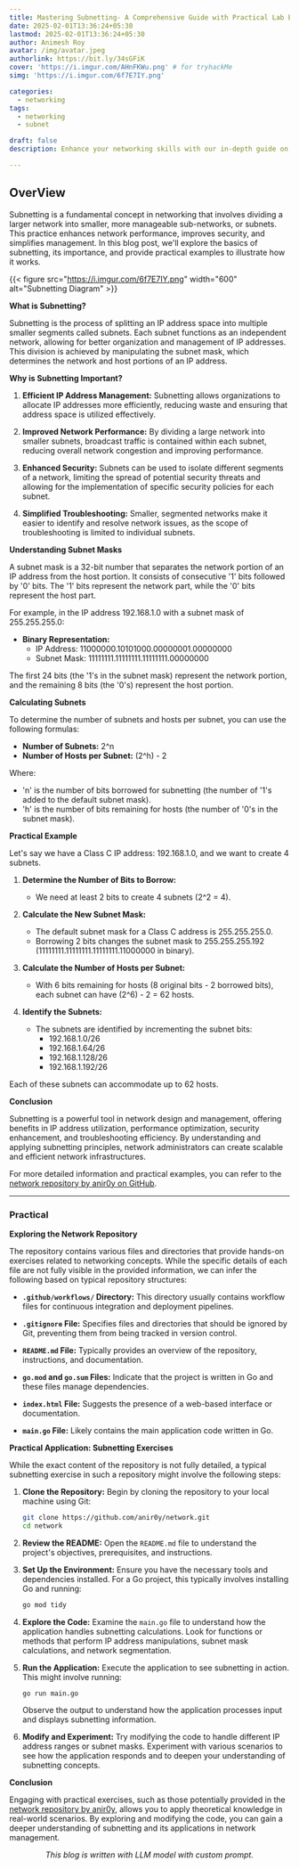 ```yaml
---
title: Mastering Subnetting- A Comprehensive Guide with Practical Lab Exercises
date: 2025-02-01T13:36:24+05:30
lastmod: 2025-02-01T13:36:24+05:30
author: Animesh Roy
avatar: /img/avatar.jpeg
authorlink: https://bit.ly/34sGFiK
cover: 'https://i.imgur.com/AHnFKWu.png' # for tryhackMe
simg: 'https://i.imgur.com/6f7E7IY.png'

categories:
  - networking
tags:
  - networking
  - subnet

draft: false
description: Enhance your networking skills with our in-depth guide on subnetting. Learn the fundamentals, explore practical examples, and apply your knowledge through hands-on lab exercises to achieve subnetting mastery...

---
```


## OverView

Subnetting is a fundamental concept in networking that involves dividing a larger network into smaller, more manageable sub-networks, or subnets. This practice enhances network performance, improves security, and simplifies management. In this blog post, we'll explore the basics of subnetting, its importance, and provide practical examples to illustrate how it works.



{{< figure src="https://i.imgur.com/6f7E7IY.png" width="600" alt="Subnetting Diagram" >}}

**What is Subnetting?**

Subnetting is the process of splitting an IP address space into multiple smaller segments called subnets. Each subnet functions as an independent network, allowing for better organization and management of IP addresses. This division is achieved by manipulating the subnet mask, which determines the network and host portions of an IP address.

**Why is Subnetting Important?**

1. **Efficient IP Address Management:** Subnetting allows organizations to allocate IP addresses more efficiently, reducing waste and ensuring that address space is utilized effectively.

2. **Improved Network Performance:** By dividing a large network into smaller subnets, broadcast traffic is contained within each subnet, reducing overall network congestion and improving performance.

3. **Enhanced Security:** Subnets can be used to isolate different segments of a network, limiting the spread of potential security threats and allowing for the implementation of specific security policies for each subnet.

4. **Simplified Troubleshooting:** Smaller, segmented networks make it easier to identify and resolve network issues, as the scope of troubleshooting is limited to individual subnets.

**Understanding Subnet Masks**

A subnet mask is a 32-bit number that separates the network portion of an IP address from the host portion. It consists of consecutive '1' bits followed by '0' bits. The '1' bits represent the network part, while the '0' bits represent the host part.

For example, in the IP address 192.168.1.0 with a subnet mask of 255.255.255.0:

- **Binary Representation:**
  - IP Address: 11000000.10101000.00000001.00000000
  - Subnet Mask: 11111111.11111111.11111111.00000000

The first 24 bits (the '1's in the subnet mask) represent the network portion, and the remaining 8 bits (the '0's) represent the host portion.

**Calculating Subnets**

To determine the number of subnets and hosts per subnet, you can use the following formulas:

- **Number of Subnets:** 2^n
- **Number of Hosts per Subnet:** (2^h) - 2

Where:
- 'n' is the number of bits borrowed for subnetting (the number of '1's added to the default subnet mask).
- 'h' is the number of bits remaining for hosts (the number of '0's in the subnet mask).

**Practical Example**

Let's say we have a Class C IP address: 192.168.1.0, and we want to create 4 subnets.

1. **Determine the Number of Bits to Borrow:**
   - We need at least 2 bits to create 4 subnets (2^2 = 4).

2. **Calculate the New Subnet Mask:**
   - The default subnet mask for a Class C address is 255.255.255.0.
   - Borrowing 2 bits changes the subnet mask to 255.255.255.192 (11111111.11111111.11111111.11000000 in binary).

3. **Calculate the Number of Hosts per Subnet:**
   - With 6 bits remaining for hosts (8 original bits - 2 borrowed bits), each subnet can have (2^6) - 2 = 62 hosts.

4. **Identify the Subnets:**
   - The subnets are identified by incrementing the subnet bits:
     - 192.168.1.0/26
     - 192.168.1.64/26
     - 192.168.1.128/26
     - 192.168.1.192/26

Each of these subnets can accommodate up to 62 hosts.

**Conclusion**

Subnetting is a powerful tool in network design and management, offering benefits in IP address utilization, performance optimization, security enhancement, and troubleshooting efficiency. By understanding and applying subnetting principles, network administrators can create scalable and efficient network infrastructures.

For more detailed information and practical examples, you can refer to the [network repository by anir0y on GitHub](https://github.com/anir0y/network/). 



---
<!-- Google Ads -->

<script async src="https://pagead2.googlesyndication.com/pagead/js/adsbygoogle.js"></script>
<ins class="adsbygoogle"
     style="display:block; text-align:center;"
     data-ad-layout="in-article"
     data-ad-format="fluid"
     data-ad-client="ca-pub-3526678290068011"
     data-ad-slot="7160066188"></ins>
<script>
     (adsbygoogle = window.adsbygoogle || []).push({});
</script>
<!-- END -->

### Practical

**Exploring the Network Repository**

The repository contains various files and directories that provide hands-on exercises related to networking concepts. While the specific details of each file are not fully visible in the provided information, we can infer the following based on typical repository structures:

- **`.github/workflows/` Directory:** This directory usually contains workflow files for continuous integration and deployment pipelines.

- **`.gitignore` File:** Specifies files and directories that should be ignored by Git, preventing them from being tracked in version control.

- **`README.md` File:** Typically provides an overview of the repository, instructions, and documentation.

- **`go.mod` and `go.sum` Files:** Indicate that the project is written in Go and these files manage dependencies.

- **`index.html` File:** Suggests the presence of a web-based interface or documentation.

- **`main.go` File:** Likely contains the main application code written in Go.

**Practical Application: Subnetting Exercises**

While the exact content of the repository is not fully detailed, a typical subnetting exercise in such a repository might involve the following steps:

1. **Clone the Repository:**
   Begin by cloning the repository to your local machine using Git:
   ```bash
   git clone https://github.com/anir0y/network.git
   cd network
   ```

2. **Review the README:**
   Open the `README.md` file to understand the project's objectives, prerequisites, and instructions.

3. **Set Up the Environment:**
   Ensure you have the necessary tools and dependencies installed. For a Go project, this typically involves installing Go and running:
   ```bash
   go mod tidy
   ```

4. **Explore the Code:**
   Examine the `main.go` file to understand how the application handles subnetting calculations. Look for functions or methods that perform IP address manipulations, subnet mask calculations, and network segmentation.

5. **Run the Application:**
   Execute the application to see subnetting in action. This might involve running:
   ```bash
   go run main.go
   ```
   Observe the output to understand how the application processes input and displays subnetting information.

6. **Modify and Experiment:**
   Try modifying the code to handle different IP address ranges or subnet masks. Experiment with various scenarios to see how the application responds and to deepen your understanding of subnetting concepts.

**Conclusion**

Engaging with practical exercises, such as those potentially provided in the [network repository by anir0y](https://github.com/anir0y/network/), allows you to apply theoretical knowledge in real-world scenarios. By exploring and modifying the code, you can gain a deeper understanding of subnetting and its applications in network management.


<script data-name="BMC-Widget" data-cfasync="false" src="https://cdnjs.buymeacoffee.com/1.0.0/widget.prod.min.js" data-id="anir0y" data-description="Support me on Buy me a coffee!" data-message="" data-color="#5F7FFF" data-position="Right" data-x_margin="18" data-y_margin="18"></script>

<!-- EOF -->
<center>
<em>This blog is written with LLM model with custom prompt.</em>
</center>
